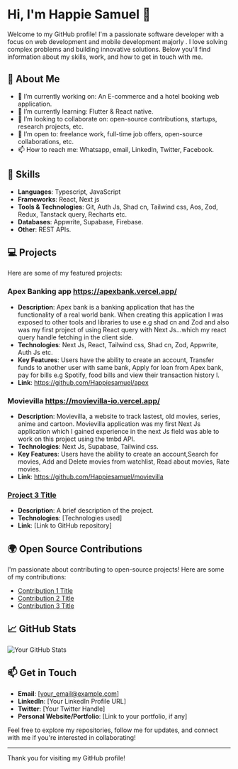
# Hi, I'm Happie Samuel 👋

Welcome to my GitHub profile! I'm a passionate software developer with a focus on web development and mobile development majorly . I love solving complex problems and building innovative solutions. Below you'll find information about my skills, work, and how to get in touch with me.

## 🌱 About Me
- 🔭 I’m currently working on: An E-commerce and a hotel booking web application.
- 🌱 I’m currently learning: Flutter & React native.
- 👯 I’m looking to collaborate on: open-source contributions, startups, research projects, etc.
- 🤔 I’m open to: freelance work, full-time job offers, open-source collaborations, etc.
- 📫 How to reach me: Whatsapp, email, LinkedIn, Twitter, Facebook.

## 🚀 Skills
- **Languages**: Typescript, JavaScript 
- **Frameworks**: React, Next js
- **Tools & Technologies**: Git, Auth Js, Shad cn, Tailwind css, Aos, Zod, Redux, Tanstack query, Recharts etc.
- **Databases**: Appwrite, Supabase, Firebase.
- **Other**:  REST APIs.

## 💻 Projects
Here are some of my featured projects:

### Apex Banking app https://apexbank.vercel.app/
- **Description**: Apex bank is a banking application that has the functionality of a real world bank. When creating this application I was exposed to other tools and libraries to use e.g shad cn and Zod and also was my first project of using React query with Next Js...which my react query handle fetching in the client side.
- **Technologies**: Next Js, React, Tailwind css, Shad cn, Zod, Appwrite, Auth Js etc.
- **Key Features**:  Users have the ability to create an account, Transfer funds to another user with same bank, Apply for loan from Apex bank, pay for bills e.g Spotify, food bills and view their transaction history l.
- **Link**: https://github.com/Happiesamuel/apex

### Movievilla https://movievilla-io.vercel.app/
- **Description**: Movievilla, a website to track lastest, old movies, series, anime and cartoon. Movievilla application was my first Next Js application which I gained experience in the next Js field was able to work on this project using the tmbd API.
- **Technologies**: Next Js, Supabase, Tailwind css.
- **Key Features**: Users have the ability to create an account,Search for movies, Add and Delete movies from watchlist, Read about movies, Rate movies.
- **Link**: https://github.com/Happiesamuel/movievilla

### [Project 3 Title](link_to_project)
- **Description**: A brief description of the project.
- **Technologies**: [Technologies used]
- **Link**: [Link to GitHub repository]

## 🌍 Open Source Contributions
I'm passionate about contributing to open-source projects! Here are some of my contributions:

- [Contribution 1 Title](link_to_contribution)
- [Contribution 2 Title](link_to_contribution)
- [Contribution 3 Title](link_to_contribution)

## 📈 GitHub Stats
![Your GitHub Stats](https://github-readme-stats.vercel.app/api?username=[your_username]&show_icons=true&count_private=true&hide=prs&theme=radical)

## 📫 Get in Touch
- **Email**: [your_email@example.com]
- **LinkedIn**: [Your LinkedIn Profile URL]
- **Twitter**: [Your Twitter Handle]
- **Personal Website/Portfolio**: [Link to your portfolio, if any]

Feel free to explore my repositories, follow me for updates, and connect with me if you're interested in collaborating!

---

Thank you for visiting my GitHub profile!


